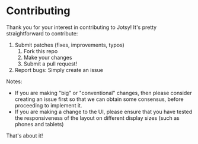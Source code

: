 # Contributing

Thank you for your interest in contributing to Jotsy! It's pretty straightforward to contribute:

1. Submit patches (fixes, improvements, typos)
   1. Fork this repo
   2. Make your changes
   3. Submit a pull request!
2. Report bugs: Simply create an issue

Notes:

- If you are making "big" or "conventional" changes, then please consider creating an issue
  first so that we can obtain some consensus, before proceeding to implement it.
- If you are making a change to the UI, please ensure that you have tested the responsiveness of the layout on different display sizes (such as phones and tablets)

That's about it!
